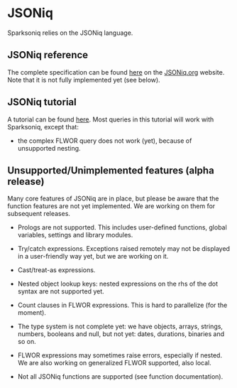 # JSONiq

Sparksoniq relies on the JSONiq language.

## JSONiq reference

The complete specification can be found [here](http://www.jsoniq.org/docs/JSONiq/html-single/index.html) on the [JSONiq.org](http://jsoniq.org) website. Note that it is not fully implemented yet (see below).

## JSONiq tutorial

A tutorial can be found [here](https://github.com/ghislainfourny/jsoniq-tutorial). Most queries in this tutorial will work with Sparksoniq, except that:

- the complex FLWOR query does not work (yet), because of unsupported nesting.

## Unsupported/Unimplemented features (alpha release)

Many core features of JSONiq are in place, but please be aware that the function features are not yet implemented. We are working on them for subsequent releases.

- Prologs are not supported. This includes user-defined functions, global variables, settings and library modules.

- Try/catch expressions. Exceptions raised remotely may not be displayed in a user-friendly way yet, but we are working on it.
- Cast/treat-as expressions.
- Nested object lookup keys: nested expressions on the rhs of the dot syntax are not supported yet.
- Count clauses in FLWOR expressions. This is hard to parallelize (for the moment).

- The type system is not complete yet: we have objects, arrays, strings, numbers, booleans and null, but not yet: dates, durations, binaries and so on.
- FLWOR expressions may sometimes raise errors, especially if nested. We are also working on generalized FLWOR supported, also local.
- Not all JSONiq functions are supported (see function documentation).

